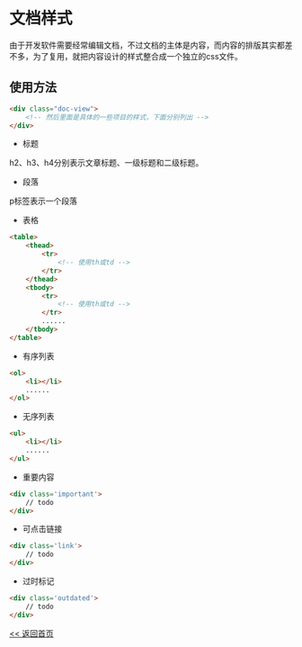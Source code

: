 文档样式
======================

由于开发软件需要经常编辑文档，不过文档的主体是内容，而内容的排版其实都差不多，为了复用，就把内容设计的样式整合成一个独立的css文件。

使用方法
----------------------
```html
<div class="doc-view">
    <!-- 然后里面是具体的一些项目的样式，下面分别列出 -->
</div>
```

- 标题

h2、h3、h4分别表示文章标题、一级标题和二级标题。

- 段落

p标签表示一个段落

- 表格

```html
<table>
    <thead>
        <tr>
            <!-- 使用th或td -->
        </tr>
    </thead>
    <tbody>
        <tr>
            <!-- 使用th或td -->
        </tr>
        ......
    </tbody>
</table>
```

- 有序列表

```html
<ol>
    <li></li>
    ......
</ol>
```

- 无序列表

```html
<ul>
    <li></li>
    ......
</ul>
```

- 重要内容

```html
<div class='important'>
    // todo
</div>
```

- 可点击链接

```html
<div class='link'>
    // todo
</div>
```

- 过时标记

```html
<div class='outdated'>
    // todo
</div>
```

[<< 返回首页](../README.md)
